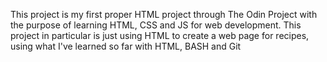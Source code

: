 This project is my first proper HTML project through The Odin Project with the purpose of learning HTML, CSS and JS for web development. This project in particular is just using HTML to create a web page for recipes, using what I've learned so far with HTML, BASH and Git

